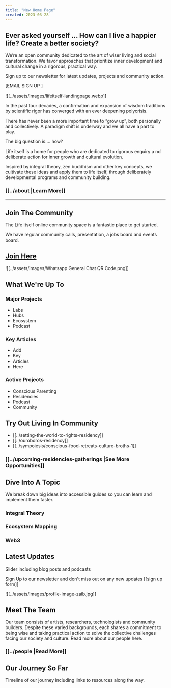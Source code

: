 ```yaml
---
title: "New Home Page"
created: 2023-03-28
---
```


## Ever asked yourself ... How can I live a happier life? Create a better society?

We’re an open community dedicated to the art of wiser living and social transformation. We favor approaches that prioritize inner development and cultural change in a rigorous, practical way.  

Sign up to our newsletter for latest updates, projects 
and community action.

[EMAIL SIGN UP ]

![[../assets/images/lifeitself-landingpage.webp]]

In the past four decades, a confirmation and expansion of wisdom traditions
by scientific rigor has converged with an ever deepening polycrisis.

There has never been a more important time to “grow up”, both personally and collectively. A
 paradigm shift is underway and we all have a part to play. 

The big question is…. how? 

Life itself is a home for people who are dedicated to rigorous enquiry a
nd deliberate action for inner growth and cultural evolution.

Inspired by integral theory, zen buddhism and other key concepts, we cultivate these ideas and 
apply them to life itself, through deliberately developmental programs and community building.

### [[../about |Learn More]]

____________

## Join The Community

The Life Itself online community space is a fantastic place to get started. 

We have regular community calls, presentation, a jobs board and events board.

## [Join Here](https://chat.whatsapp.com/JNJCTZugNQn1fq89xbHtfA) 

![[../assets/images/Whatsapp General Chat QR Code.png]]

## What We're Up To

### Major Projects

- Labs
- Hubs
- Ecosystem
- Podcast

### Key Articles

- Add
- Key 
- Articles
- Here

### Active Projects

- Conscious Parenting
- Residencies
- Podcast
- Community 

## Try Out Living In Community 

- [[../setting-the-world-to-rights-residency]]
- [[../ouroboros-residency]]
- [[../sympoiesis/conscious-food-retreats-culture-broths-1]]

### [[../upcoming-residencies-gatherings |See More Opportunities]]

## Dive Into A Topic

We break down big ideas into accessible guides so you can learn and implement them faster.

### Integral Theory
### Ecosystem Mapping
### Web3 

## Latest Updates

Slider including blog posts and podcasts

Sign Up to our newsletter and don't miss out on any new updates
[[sign up form]]

![[../assets/images/profile-image-zaib.jpg]]

## Meet The Team

Our team consists of artists, researchers,
technologists and community builders. Despite
these varied backgrounds, each shares a 
commitment to being wise and taking practical
action to solve the collective challenges facing
our society and culture. Read more about our 
people here.

### [[../people |Read More]]

## Our Journey So Far

Timeline of our journey including links to resources along the way.





